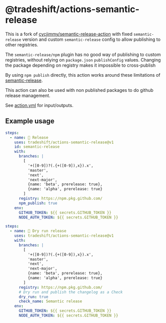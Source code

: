 # @tradeshift/actions-semantic-release

This is a fork of
[cycjimmy/semantic-release-action](https://github.com/cycjimmy/semantic-release-action)
with fixed `semantic-release` version and custom `semantic-release` config to
allow publishing to other registries.

The `semantic-release/npm` plugin has no good way of publishing to custom registries,
without relying on `package.json` `publishConfig` values. Changing the package
depending on registry makes it impossible to cross-publish

By using `npm publish` directly, this action works around these limitations of
[semantic-release](https://github.com/semantic-release/semantic-release).

This action can also be used with non published packages to do github release
management.

See [action.yml](action.yml) for input/outputs.

## Example usage

```yml
steps:
  - name: 🚀 Release
    uses: tradeshift/actions-semantic-release@v1
    id: semantic-release
    with:
      branches: |
        [
          '+([0-9])?(.{+([0-9]),x}).x',
          'master',
          'next',
          'next-major',
          {name: 'beta', prerelease: true},
          {name: 'alpha', prerelease: true}
        ]
      registry: https://npm.pkg.github.com/
      npm_publish: true
    env:
      GITHUB_TOKEN: ${{ secrets.GITHUB_TOKEN }}
      NODE_AUTH_TOKEN: ${{ secrets.GITHUB_TOKEN }}
```

```yml
steps:
  - name: 🚀 Dry run release
    uses: tradeshift/actions-semantic-release@v1
    with:
      branches: |
        [
          '+([0-9])?(.{+([0-9]),x}).x',
          'master',
          'next',
          'next-major',
          {name: 'beta', prerelease: true},
          {name: 'alpha', prerelease: true}
        ]
      registry: https://npm.pkg.github.com/
      # Dry run and publish the changelog as a Check
      dry_run: true
      check_name: Semantic release
    env:
      GITHUB_TOKEN: ${{ secrets.GITHUB_TOKEN }}
      NODE_AUTH_TOKEN: ${{ secrets.GITHUB_TOKEN }}
```
